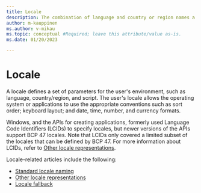 ```yaml
---
title: Locale
description: The combination of language and country or region names a locale.
author: m-kauppinen
ms.author: v-mikau
ms.topic: conceptual #Required; leave this attribute/value as-is.
ms.date: 01/20/2023

---
```


# Locale

A locale defines a set of parameters for the user's environment, such as language, country/region, and script. The user's locale allows the operating system or applications to use the appropriate conventions such as sort order; keyboard layout; and date, time, number, and currency formats.

Windows, and the APIs for creating applications, formerly used Language Code Identifiers (LCIDs) to specify locales, but newer versions of the APIs support BCP 47 locales. Note that LCIDs only covered a limited subset of the locales that can be defined by BCP 47. For more information about LCIDs, refer to [Other locale representations](other-locale-names.md).

Locale-related articles include the following:

- [Standard locale naming](standard-locale-names.md)
- [Other locale representations](other-locale-names.md)
- [Locale fallback](fallback.md)
